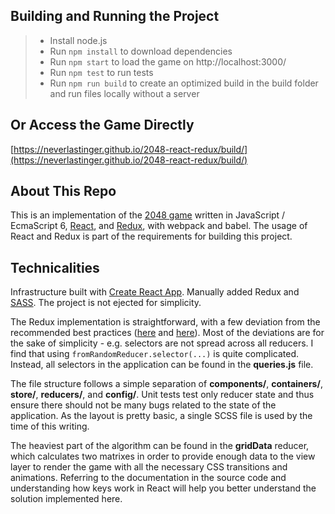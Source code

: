 ## Building and Running the Project

> - Install node.js
> - Run ```npm install``` to download dependencies
> - Run ```npm start``` to load the game on http://localhost:3000/
> - Run ```npm test``` to run tests
> - Run ```npm run build``` to create an optimized build in the build folder and run files locally without a server

## Or Access the Game Directly
[https://neverlastinger.github.io/2048-react-redux/build/](https://neverlastinger.github.io/2048-react-redux/build/)

## About This Repo
This is an implementation of the [2048 game](https://en.wikipedia.org/wiki/2048_(video_game)) written in JavaScript / EcmaScript 6, [React](https://reactjs.org/), and [Redux](https://redux.js.org/), with webpack and babel. The usage of React and Redux is part of the requirements for building this project.

## Technicalities
Infrastructure built with [Create React App](https://reactjs.org/docs/create-a-new-react-app.html#create-react-app). Manually added Redux and [SASS](https://github.com/facebook/create-react-app/blob/master/packages/react-scripts/template/README.md#adding-a-css-preprocessor-sass-less-etc). The project is not ejected for simplicity.

The Redux implementation is straightforward, with a few deviation from the recommended best practices ([here](https://egghead.io/courses/getting-started-with-redux) and [here](https://egghead.io/courses/building-react-applications-with-idiomatic-redux)). Most of the deviations are for the sake of simplicity - e.g. selectors are not spread across all reducers. I find that using ```fromRandomReducer.selector(...)``` is quite complicated. Instead, all selectors in the application can be found in the **queries.js** file.

The file structure follows a simple separation of **components/**, **containers/**, **store/**, **reducers/**, and **config/**. Unit tests test only reducer state and thus ensure there should not be many bugs related to the state of the application. As the layout is pretty basic, a single SCSS file is used by the time of this writing.

The heaviest part of the algorithm can be found in the **gridData** reducer, which calculates two matrixes in order to provide enough data to the view layer to render the game with all the necessary CSS transitions and animations. Referring to the documentation in the source code and understanding how keys work in React will help you better understand the solution implemented here.
